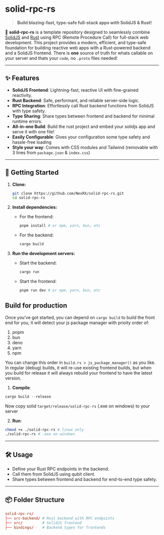 # solid-rpc-rs

> **Build blazing-fast, type-safe full-stack apps with SolidJS & Rust!**

🚀 **solid-rpc-rs** is a template repository designed to seamlessly combine [SolidJS](https://www.solidjs.com/) and [Rust](https://www.rust-lang.org/) using RPC (Remote Procedure Call) for full-stack web development. This project provides a modern, efficient, and type-safe foundation for building reactive web apps with a Rust-powered backend and a SolidJS frontend. There is **one** source of truth for whats callable on your server and thats your <code>code</code>, no `.proto` files needed!

---

## ✨ Features

- **SolidJS Frontend**: Lightning-fast, reactive UI with fine-grained reactivity.
- **Rust Backend**: Safe, performant, and reliable server-side logic.
- **RPC Integration**: Effortlessly call Rust backend functions from SolidJS with type safety.
- **Type Sharing**: Share types between frontend and backend for minimal runtime errors.
- **All-in-one Build**: Build the rust project and embed your solidjs app and serve it with one file!
- **Easily Configurable**: Gives your configuration some type safety and hassle-free loading
- **Style your way**: Comes with CSS modules and Tailwind (removable with 3 lines from `package.json` & `index.css`)

---

## 🚀 Getting Started

1. **Clone:**

   ```bash
   git clone https://github.com/NexRX/solid-rpc-rs.git
   cd solid-rpc-rs
   ```

2. **Install dependencies:**

   - For the frontend:
     ```bash
     pnpm install # or npm, yarn, bun, etc
     ```
   - For the backend:
     ```bash
     cargo build
     ```

3. **Run the development servers:**
   - Start the backend:
     ```bash
     cargo run
     ```
   - Start the frontend:
     ```bash
     pnpm run dev # or npm, yarn, bun, etc
     ```

## Build for production
Once you've got started, you can depend on `cargo build` to build the front end for you, it will detect your js package manager with prioity order of:

1. pnpm
2. bun
3. deno
4. yarn
5. npm

You can change this order in `build.rs > js_package_manager()` as you like.
In regular (debug) builds, it will re-use existing frontend builds, but when you build for release it will always rebuild your frontend to have the latest version.

1. **Compile**:

```rust
cargo build --release
```

Now copy solid `target/release/solid-rpc-rs` (.exe on windows) to your server

2. **Run**:

```bash
chmod +x ./solid-rpc-rs # linux only
./solid-rpc-rs # .exe on windows
```

---

## 🛠️ Usage

- Define your Rust RPC endpoints in the backend.
- Call them from SolidJS using qubit client.
- Share types between frontend and backend for end-to-end type safety.

---

## 📦 Folder Structure

```toml
solid-rpc-rs/
├── src-backend/ # Rust backend with RPC endpoints
├── src/         # SolidJS frontend
├── bindings/    # Backend types for frontends
```
